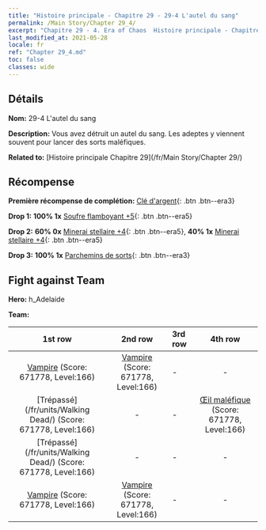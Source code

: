 ```yaml
---
title: "Histoire principale - Chapitre 29 - 29-4 L'autel du sang"
permalink: /Main Story/Chapter 29_4/
excerpt: "Chapitre 29 - 4. Era of Chaos  Histoire principale - Chapitre 29_4. 29-4 L'autel du sang"
last_modified_at: 2021-05-28
locale: fr
ref: "Chapter 29_4.md"
toc: false
classes: wide
---
```


## Détails

 **Nom:** 29-4 L'autel du sang

 **Description:** Vous avez détruit un autel du sang. Les adeptes y viennent souvent pour lancer des sorts maléfiques.

 **Related to:** [Histoire principale Chapitre 29](/fr/Main Story/Chapter 29/)

## Récompense

 **Première récompense de complétion:** [Clé d'argent](/ItemsFR/con_693/){: .btn .btn--era3}

 **Drop 1:** **100% 1x** [Soufre flamboyant +5](/ItemsFR/mat_99/){: .btn .btn--era5}

 **Drop 2:** **60% 0x** [Minerai stellaire +4](/ItemsFR/mat_89/){: .btn .btn--era5}, **40% 1x** [Minerai stellaire +4](/ItemsFR/mat_89/){: .btn .btn--era5}

 **Drop 3:** **100% 1x** [Parchemins de sorts](/ItemsFR/con_694/){: .btn .btn--era3}


## Fight against Team
 **Hero:** h_Adelaide

 **Team:**


  | 1st row | 2nd row | 3rd row | 4th row |
  |:----:|:----:|:----|:----:|
  | [Vampire](/fr/units/Vampire/) (Score: 671778, Level:166)  | [Vampire](/fr/units/Vampire/) (Score: 671778, Level:166)  | - | - |
  | [Trépassé](/fr/units/Walking Dead/) (Score: 671778, Level:166)  | - | - | [Œil maléfique](/fr/units/Beholder/) (Score: 671778, Level:166)  |
  | [Trépassé](/fr/units/Walking Dead/) (Score: 671778, Level:166)  | - | - | - |
  | [Vampire](/fr/units/Vampire/) (Score: 671778, Level:166)  | [Vampire](/fr/units/Vampire/) (Score: 671778, Level:166)  | - | - |


